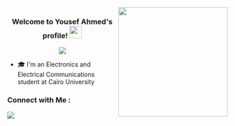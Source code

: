 
<img width="250" align="right" src="https://tenor.com/bwd6W.gif">

<h3 align="center">
  Welcome to Yousef Ahmed's profile!
  <img src="https://media.giphy.com/media/hvRJCLFzcasrR4ia7z/giphy.gif" width="28">
</h3>

<!-- Typing SVG by DenverCoder1 - https://github.com/DenverCoder1/readme-typing-svg -->
<p align="center">
  <a href="https://github.com/DenverCoder1/readme-typing-svg"><img src="https://readme-typing-svg.herokuapp.com/?lines=Senior-1%20EECE%20Student%20at%20CUFE;&font=Fira%20Code&center=true&width=440&height=45&color=f75c7e&vCenter=true&size=22"></a>
</p> 

- 🎓 I'm an Electronics and Electrical Communications student at Cairo University


### Connect with Me :

<a href="https://www.linkedin.com/in/youssif-ahmed-72b883248" target="_blank"><img src="https://img.shields.io/badge/-Youssif%20Ahmed-0077B5?style=for-the-badge&logo=Linkedin&logoColor=white"/></a>

<br>
